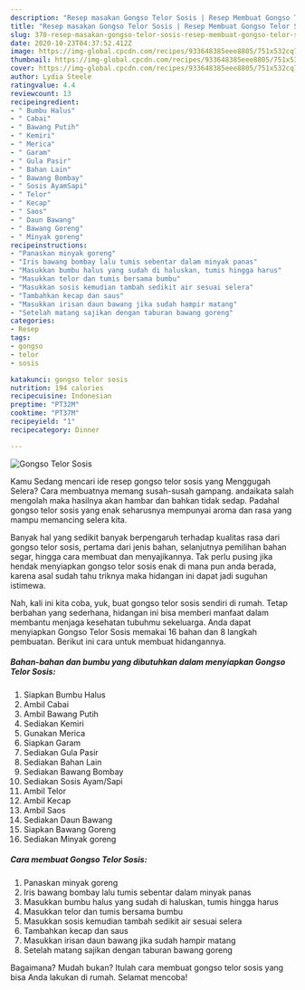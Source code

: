```yaml
---
description: "Resep masakan Gongso Telor Sosis | Resep Membuat Gongso Telor Sosis Yang Menggugah Selera"
title: "Resep masakan Gongso Telor Sosis | Resep Membuat Gongso Telor Sosis Yang Menggugah Selera"
slug: 370-resep-masakan-gongso-telor-sosis-resep-membuat-gongso-telor-sosis-yang-menggugah-selera
date: 2020-10-23T04:37:52.412Z
image: https://img-global.cpcdn.com/recipes/933648385eee8805/751x532cq70/gongso-telor-sosis-foto-resep-utama.jpg
thumbnail: https://img-global.cpcdn.com/recipes/933648385eee8805/751x532cq70/gongso-telor-sosis-foto-resep-utama.jpg
cover: https://img-global.cpcdn.com/recipes/933648385eee8805/751x532cq70/gongso-telor-sosis-foto-resep-utama.jpg
author: Lydia Steele
ratingvalue: 4.4
reviewcount: 13
recipeingredient:
- " Bumbu Halus"
- " Cabai"
- " Bawang Putih"
- " Kemiri"
- " Merica"
- " Garam"
- " Gula Pasir"
- " Bahan Lain"
- " Bawang Bombay"
- " Sosis AyamSapi"
- " Telor"
- " Kecap"
- " Saos"
- " Daun Bawang"
- " Bawang Goreng"
- " Minyak goreng"
recipeinstructions:
- "Panaskan minyak goreng"
- "Iris bawang bombay lalu tumis sebentar dalam minyak panas"
- "Masukkan bumbu halus yang sudah di haluskan, tumis hingga harus"
- "Masukkan telor dan tumis bersama bumbu"
- "Masukkan sosis kemudian tambah sedikit air sesuai selera"
- "Tambahkan kecap dan saus"
- "Masukkan irisan daun bawang jika sudah hampir matang"
- "Setelah matang sajikan dengan taburan bawang goreng"
categories:
- Resep
tags:
- gongso
- telor
- sosis

katakunci: gongso telor sosis 
nutrition: 194 calories
recipecuisine: Indonesian
preptime: "PT32M"
cooktime: "PT37M"
recipeyield: "1"
recipecategory: Dinner

---
```



![Gongso Telor Sosis](https://img-global.cpcdn.com/recipes/933648385eee8805/751x532cq70/gongso-telor-sosis-foto-resep-utama.jpg)

Kamu Sedang mencari ide resep gongso telor sosis yang Menggugah Selera? Cara membuatnya memang susah-susah gampang. andaikata salah mengolah maka hasilnya akan hambar dan bahkan tidak sedap. Padahal gongso telor sosis yang enak seharusnya mempunyai aroma dan rasa yang mampu memancing selera kita.

Banyak hal yang sedikit banyak berpengaruh terhadap kualitas rasa dari gongso telor sosis, pertama dari jenis bahan, selanjutnya pemilihan bahan segar, hingga cara membuat dan menyajikannya. Tak perlu pusing jika hendak menyiapkan gongso telor sosis enak di mana pun anda berada, karena asal sudah tahu triknya maka hidangan ini dapat jadi suguhan istimewa.




Nah, kali ini kita coba, yuk, buat gongso telor sosis sendiri di rumah. Tetap berbahan yang sederhana, hidangan ini bisa memberi manfaat dalam membantu menjaga kesehatan tubuhmu sekeluarga. Anda dapat menyiapkan Gongso Telor Sosis memakai 16 bahan dan 8 langkah pembuatan. Berikut ini cara untuk membuat hidangannya.

<!--inarticleads1-->

##### Bahan-bahan dan bumbu yang dibutuhkan dalam menyiapkan Gongso Telor Sosis:

1. Siapkan  Bumbu Halus
1. Ambil  Cabai
1. Ambil  Bawang Putih
1. Sediakan  Kemiri
1. Gunakan  Merica
1. Siapkan  Garam
1. Sediakan  Gula Pasir
1. Sediakan  Bahan Lain
1. Sediakan  Bawang Bombay
1. Sediakan  Sosis Ayam/Sapi
1. Ambil  Telor
1. Ambil  Kecap
1. Ambil  Saos
1. Sediakan  Daun Bawang
1. Siapkan  Bawang Goreng
1. Sediakan  Minyak goreng




<!--inarticleads2-->

##### Cara membuat Gongso Telor Sosis:

1. Panaskan minyak goreng
1. Iris bawang bombay lalu tumis sebentar dalam minyak panas
1. Masukkan bumbu halus yang sudah di haluskan, tumis hingga harus
1. Masukkan telor dan tumis bersama bumbu
1. Masukkan sosis kemudian tambah sedikit air sesuai selera
1. Tambahkan kecap dan saus
1. Masukkan irisan daun bawang jika sudah hampir matang
1. Setelah matang sajikan dengan taburan bawang goreng




Bagaimana? Mudah bukan? Itulah cara membuat gongso telor sosis yang bisa Anda lakukan di rumah. Selamat mencoba!
